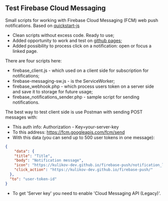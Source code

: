 Test Firebase Cloud Messaging
-----------------------------

Small scripts for working with Firebase Cloud Messaging (FCM) web push notifications. Based on [quickstart-js](https://github.com/firebase/quickstart-js)

* Clean scripts without excess code. Ready to use;
* Added opportunity to work and test on [github pages](https://kulikov-dev.github.io/firebase-push/);
* Added possibility to process click on a notification: open or focus a linked page.

There are four scripts here:
* firebase_client.js - which used on a client side for subscription for notifications;
* firebase-messaging-sw.js - is the ServiceWorker;
* firebase_webhook.php - which process users token on a server side and save it to storage for future usage;
* firebase_notifications_sender.php - sample script for sending notifications.

The best way to test client side is use Postman with sending POST messages with:
* This auth info: Authorization - Key=your-server-key
* To this address: https://fcm.googleapis.com/fcm/send 
* With this data (you can send up to 500 user tokens in one message):
```json
{
    "data": {
    "title": "Title",
    "body": "Notification message",
    "icon": "https://kulikov-dev.github.io/firebase-push/notification_logo.jpg",
    "click_action": "https://kulikov-dev.github.io/firebase-push/"
  },
  "to": "user-token-id" 
}
```
* To get 'Server key' you need to enable 'Cloud Messaging API (Legacy)'.


